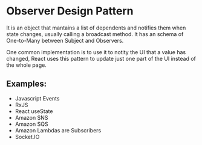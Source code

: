 # Observer Design Pattern

It is an object that mantains a list of dependents and notifies them when state changes, usually calling a broadcast method.
It has an schema of One-to-Many between Subject and Observers.

One common implementation is to use it to notity the UI that a value has changed, React uses this pattern to update just one part of the UI instead of the whole page.

## Examples:
  * Javascript Events
  * RxJS
  * React useState
  * Amazon SNS
  * Amazon SQS
  * Amazon Lambdas are Subscribers
  * Socket.IO